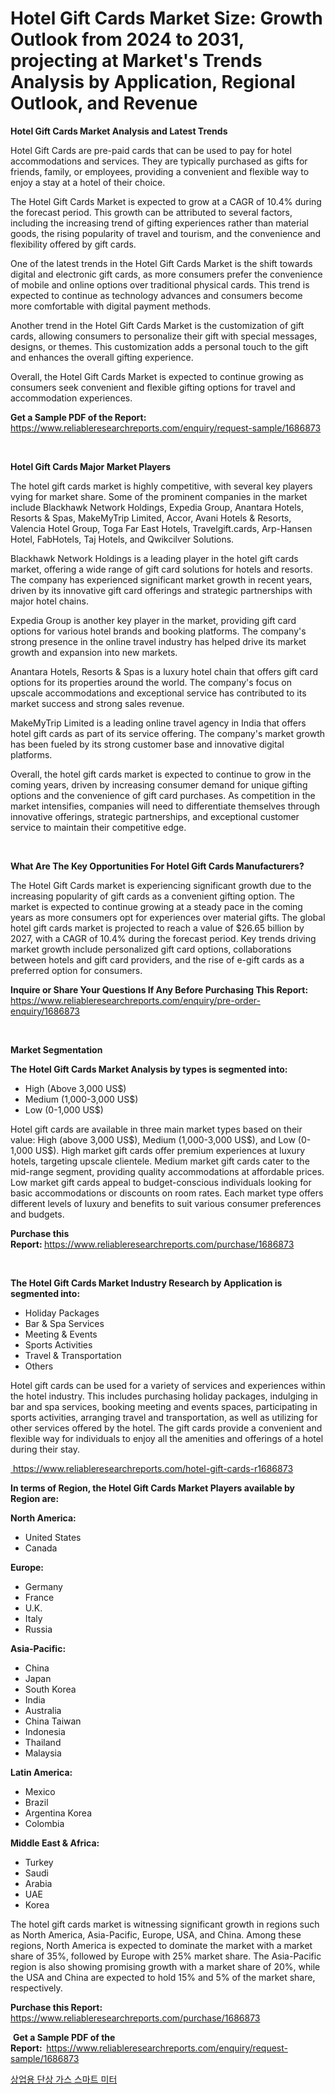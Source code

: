<p><h1>Hotel Gift Cards Market Size: Growth Outlook from 2024 to 2031, projecting at Market's Trends Analysis by Application, Regional Outlook, and Revenue</h1></p><p><strong>Hotel Gift Cards Market Analysis and Latest Trends</strong></p>
<p><p>Hotel Gift Cards are pre-paid cards that can be used to pay for hotel accommodations and services. They are typically purchased as gifts for friends, family, or employees, providing a convenient and flexible way to enjoy a stay at a hotel of their choice.</p><p>The Hotel Gift Cards Market is expected to grow at a CAGR of 10.4% during the forecast period. This growth can be attributed to several factors, including the increasing trend of gifting experiences rather than material goods, the rising popularity of travel and tourism, and the convenience and flexibility offered by gift cards.</p><p>One of the latest trends in the Hotel Gift Cards Market is the shift towards digital and electronic gift cards, as more consumers prefer the convenience of mobile and online options over traditional physical cards. This trend is expected to continue as technology advances and consumers become more comfortable with digital payment methods.</p><p>Another trend in the Hotel Gift Cards Market is the customization of gift cards, allowing consumers to personalize their gift with special messages, designs, or themes. This customization adds a personal touch to the gift and enhances the overall gifting experience.</p><p>Overall, the Hotel Gift Cards Market is expected to continue growing as consumers seek convenient and flexible gifting options for travel and accommodation experiences.</p></p>
<p><strong>Get a Sample PDF of the Report:&nbsp;</strong> <a href="https://www.reliableresearchreports.com/enquiry/request-sample/1686873">https://www.reliableresearchreports.com/enquiry/request-sample/1686873</a></p>
<p>&nbsp;</p>
<p><strong>Hotel Gift Cards Major Market Players</strong></p>
<p><p>The hotel gift cards market is highly competitive, with several key players vying for market share. Some of the prominent companies in the market include Blackhawk Network Holdings, Expedia Group, Anantara Hotels, Resorts & Spas, MakeMyTrip Limited, Accor, Avani Hotels & Resorts, Valencia Hotel Group, Toga Far East Hotels, Travelgift.cards, Arp-Hansen Hotel, FabHotels, Taj Hotels, and Qwikcilver Solutions.</p><p>Blackhawk Network Holdings is a leading player in the hotel gift cards market, offering a wide range of gift card solutions for hotels and resorts. The company has experienced significant market growth in recent years, driven by its innovative gift card offerings and strategic partnerships with major hotel chains.</p><p>Expedia Group is another key player in the market, providing gift card options for various hotel brands and booking platforms. The company's strong presence in the online travel industry has helped drive its market growth and expansion into new markets.</p><p>Anantara Hotels, Resorts & Spas is a luxury hotel chain that offers gift card options for its properties around the world. The company's focus on upscale accommodations and exceptional service has contributed to its market success and strong sales revenue.</p><p>MakeMyTrip Limited is a leading online travel agency in India that offers hotel gift cards as part of its service offering. The company's market growth has been fueled by its strong customer base and innovative digital platforms.</p><p>Overall, the hotel gift cards market is expected to continue to grow in the coming years, driven by increasing consumer demand for unique gifting options and the convenience of gift card purchases. As competition in the market intensifies, companies will need to differentiate themselves through innovative offerings, strategic partnerships, and exceptional customer service to maintain their competitive edge.</p></p>
<p>&nbsp;</p>
<p><strong>What Are The Key Opportunities For Hotel Gift Cards Manufacturers?</strong></p>
<p><p>The Hotel Gift Cards market is experiencing significant growth due to the increasing popularity of gift cards as a convenient gifting option. The market is expected to continue growing at a steady pace in the coming years as more consumers opt for experiences over material gifts. The global hotel gift cards market is projected to reach a value of $26.65 billion by 2027, with a CAGR of 10.4% during the forecast period. Key trends driving market growth include personalized gift card options, collaborations between hotels and gift card providers, and the rise of e-gift cards as a preferred option for consumers.</p></p>
<p><strong>Inquire or Share Your Questions If Any Before Purchasing This Report:</strong> <a href="https://www.reliableresearchreports.com/enquiry/pre-order-enquiry/1686873">https://www.reliableresearchreports.com/enquiry/pre-order-enquiry/1686873</a></p>
<p>&nbsp;</p>
<p><strong>Market Segmentation</strong></p>
<p><strong>The Hotel Gift Cards Market Analysis by types is segmented into:</strong></p>
<p><ul><li>High (Above 3,000 US$)</li><li>Medium (1,000-3,000 US$)</li><li>Low (0-1,000 US$)</li></ul></p>
<p><p>Hotel gift cards are available in three main market types based on their value: High (above 3,000 US$), Medium (1,000-3,000 US$), and Low (0-1,000 US$). High market gift cards offer premium experiences at luxury hotels, targeting upscale clientele. Medium market gift cards cater to the mid-range segment, providing quality accommodations at affordable prices. Low market gift cards appeal to budget-conscious individuals looking for basic accommodations or discounts on room rates. Each market type offers different levels of luxury and benefits to suit various consumer preferences and budgets.</p></p>
<p><strong>Purchase this Report:&nbsp;</strong><a href="https://www.reliableresearchreports.com/purchase/1686873">https://www.reliableresearchreports.com/purchase/1686873</a></p>
<p>&nbsp;</p>
<p><strong>The Hotel Gift Cards Market Industry Research by Application is segmented into:</strong></p>
<p><ul><li>Holiday Packages</li><li>Bar & Spa Services</li><li>Meeting & Events</li><li>Sports Activities</li><li>Travel & Transportation</li><li>Others</li></ul></p>
<p><p>Hotel gift cards can be used for a variety of services and experiences within the hotel industry. This includes purchasing holiday packages, indulging in bar and spa services, booking meeting and events spaces, participating in sports activities, arranging travel and transportation, as well as utilizing for other services offered by the hotel. The gift cards provide a convenient and flexible way for individuals to enjoy all the amenities and offerings of a hotel during their stay.</p></p>
<p><a href="https://www.reliableresearchreports.com/hotel-gift-cards-r1686873">&nbsp;https://www.reliableresearchreports.com/hotel-gift-cards-r1686873</a></p>
<p><strong>In terms of Region, the Hotel Gift Cards Market Players available by Region are:</strong></p>
<p>
    <p> <strong> North America: </strong>
        <ul>
            <li>United States</li>
            <li>Canada</li>
        </ul>
        </p> 
    <p> <strong> Europe: </strong>
        <ul>
            <li>Germany</li>
            <li>France</li>
            <li>U.K.</li>
            <li>Italy</li>
            <li>Russia</li>
        </ul>
        </p> 
    <p> <strong> Asia-Pacific: </strong>
        <ul>
            <li>China</li>
            <li>Japan</li>
            <li>South Korea</li>
            <li>India</li>
            <li>Australia</li>
            <li>China Taiwan</li>
            <li>Indonesia</li>
            <li>Thailand</li>
            <li>Malaysia</li>
        </ul>
        </p> 
    <p> <strong> Latin America: </strong>
        <ul>
            <li>Mexico</li>
            <li>Brazil</li>
            <li>Argentina Korea</li>
            <li>Colombia</li>
        </ul>
        </p> 
    <p> <strong> Middle East & Africa: </strong>
        <ul>
            <li>Turkey</li>
            <li>Saudi</li>
            <li>Arabia</li>
            <li>UAE</li>
            <li>Korea</li>
        </ul>
    </p>
    </p>
<p><p>The hotel gift cards market is witnessing significant growth in regions such as North America, Asia-Pacific, Europe, USA, and China. Among these regions, North America is expected to dominate the market with a market share of 35%, followed by Europe with 25% market share. The Asia-Pacific region is also showing promising growth with a market share of 20%, while the USA and China are expected to hold 15% and 5% of the market share, respectively.</p></p>
<p><strong>Purchase this Report: </strong><a href="https://www.reliableresearchreports.com/purchase/1686873">https://www.reliableresearchreports.com/purchase/1686873</a></p>
<p>&nbsp;<strong>Get a Sample PDF of the Report:&nbsp;&nbsp;</strong><a href="https://www.reliableresearchreports.com/enquiry/request-sample/1686873">https://www.reliableresearchreports.com/enquiry/request-sample/1686873</a></p>
<p><strong></strong></p>
<p><p><a href="https://github.com/joyliyu/Market-Research-Report-List-1/blob/main/9978403106162.md">상업용 단상 가스 스마트 미터</a></p></p>